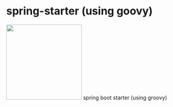 spring-starter (using goovy)
==============
<img src="http://groovy.codehaus.org/images/groovy-logo-medium.png" width="200"/>
spring boot starter (using groovy)
